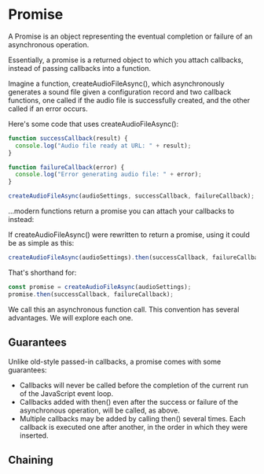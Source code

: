 # Promise

A Promise is an object representing the eventual completion or failure of an asynchronous operation.

Essentially, a promise is a returned object to which you attach callbacks, instead of passing callbacks into a function.

Imagine a function, createAudioFileAsync(), which asynchronously generates a sound file given a configuration record and two callback functions, one called if the audio file is successfully created, and the other called if an error occurs.

Here's some code that uses createAudioFileAsync():
```javascript
function successCallback(result) {
  console.log("Audio file ready at URL: " + result);
}

function failureCallback(error) {
  console.log("Error generating audio file: " + error);
}

createAudioFileAsync(audioSettings, successCallback, failureCallback);
```
…modern functions return a promise you can attach your callbacks to instead:

If createAudioFileAsync() were rewritten to return a promise, using it could be as simple as this:
```javascript
createAudioFileAsync(audioSettings).then(successCallback, failureCallback);
```
That's shorthand for:
```javascript
const promise = createAudioFileAsync(audioSettings); 
promise.then(successCallback, failureCallback);
```
We call this an asynchronous function call. This convention has several advantages. We will explore each one.

## Guarantees

Unlike old-style passed-in callbacks, a promise comes with some guarantees:

- Callbacks will never be called before the completion of the current run of the JavaScript event loop.
- Callbacks added with then() even after the success or failure of the asynchronous operation, will be called, as above.
- Multiple callbacks may be added by calling then() several times. Each callback is executed one after another, in the order in which they were inserted.


## Chaining


